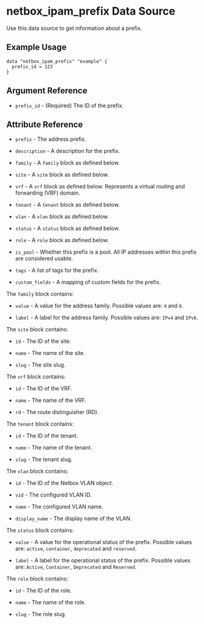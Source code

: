 # netbox_ipam_prefix Data Source

Use this data source to get information about a prefix.

## Example Usage

```hcl
data "netbox_ipam_prefix" "example" {
  prefix_id = 123
}
```

## Argument Reference

* `prefix_id` - (Required) The ID of the prefix.

## Attribute Reference

* `prefix` - The address prefix.

* `description` - A description for the prefix.

* `family` - A `family` block as defined below.

* `site` - A `site` block as defined below.

* `vrf` - A `vrf` block as defined below. Represents a virtual routing and forwarding (VRF) domain.

* `tenant` - A `tenant` block as defined below.

* `vlan` - A `vlan` block as defined below.

* `status` - A `status` block as defined below.

* `role` - A `role` block as defined below.

* `is_pool` - Whether this prefix is a pool. All IP addresses within this prefix are considered usable.

* `tags` - A list of tags for the prefix.

* `custom_fields` - A mapping of custom fields for the prefix.

The `family` block contains:

* `value` - A value for the address family. Possible values are: `4` and `6`.

* `label` - A label for the address family. Possible values are: `IPv4` and `IPv6`.

The `site` block contains:

* `id` - The ID of the site.

* `name` - The name of the site.

* `slug` - The site slug.

The `vrf` block contains:

* `id` - The ID of the VRF.

* `name` - The name of the VRF.

* `rd` - The route distinguisher (RD).

The `tenant` block contains:

* `id` - The ID of the tenant.

* `name` - The name of the tenant.

* `slug` - The tenant slug.

The `vlan` block contains:

* `id` - The ID of the Netbox VLAN object.

* `vid` - The configured VLAN ID.

* `name` - The configured VLAN name.

* `display_name` - The display name of the VLAN.

The `status` block contains:

* `value` - A value for the operational status of the prefix. Possible values are: `active`, `container`, `deprecated` and `reserved`.

* `label` - A label for the operational status of the prefix. Possible values are: `Active`, `Container`, `Deprecated` and `Reserved`.

The `role` block contains:

* `id` - The ID of the role.

* `name` - The name of the role.

* `slug` - The role slug.
